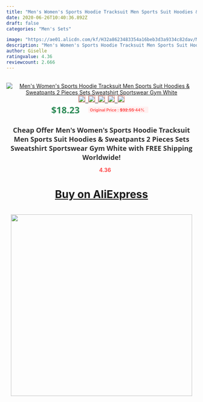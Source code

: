 ```yaml
---
title: "Men's Women's Sports Hoodie Tracksuit Men Sports Suit Hoodies & Sweatpants 2 Pieces Sets Sweatshirt Sportswear Gym White"
date: 2020-06-26T10:40:36.892Z
draft: false
categories: "Men's Sets"

image: "https://ae01.alicdn.com/kf/H32a8623483354a16beb3d3a9334c82dav/Men-s-Women-s-Sports-Hoodie-Tracksuit-Men-Sports-Suit-Hoodies-Sweatpants-2-Pieces-Sets-Sweatshirt.jpg"
description: "Men's Women's Sports Hoodie Tracksuit Men Sports Suit Hoodies & Sweatpants 2 Pieces Sets Sweatshirt Sportswear Gym White"
author: Giselle
ratingvalue: 4.36
reviewcount: 2.666
---
```

<br>
<div style="text-align: center;">
<a href="https://s.click.aliexpress.com/e/_ApF65f" target="_blank" rel="nofollow noopener noreferrer"><img alt="Men's Women's Sports Hoodie Tracksuit Men Sports Suit Hoodies & Sweatpants 2 Pieces Sets Sweatshirt Sportswear Gym White" class="magnifier-image" src="https://ae01.alicdn.com/kf/H32a8623483354a16beb3d3a9334c82dav/Men-s-Women-s-Sports-Hoodie-Tracksuit-Men-Sports-Suit-Hoodies-Sweatpants-2-Pieces-Sets-Sweatshirt.jpg_640x640.jpg">
<br>
<img style="border:1px solid salmon" src="https://ae01.alicdn.com/kf/H32a8623483354a16beb3d3a9334c82dav/Men-s-Women-s-Sports-Hoodie-Tracksuit-Men-Sports-Suit-Hoodies-Sweatpants-2-Pieces-Sets-Sweatshirt.jpg_120x120.jpg">&nbsp;&nbsp;<img style="border:1px solid salmon" src="https://ae01.alicdn.com/kf/H2d49ec57d445422388e88a3ee9ae2dfbk/Men-s-Women-s-Sports-Hoodie-Tracksuit-Men-Sports-Suit-Hoodies-Sweatpants-2-Pieces-Sets-Sweatshirt.jpg_120x120.jpg">&nbsp;&nbsp;<img style="border:1px solid salmon" src="https://ae01.alicdn.com/kf/H1f64863bd4414143824b5b2564e0c9d3U/Men-s-Women-s-Sports-Hoodie-Tracksuit-Men-Sports-Suit-Hoodies-Sweatpants-2-Pieces-Sets-Sweatshirt.jpg_120x120.jpg">&nbsp;&nbsp;<img style="border:1px solid salmon" src="https://ae01.alicdn.com/kf/Ha4fb6ff51d924a2cbbeda9dad11cc268s/Men-s-Women-s-Sports-Hoodie-Tracksuit-Men-Sports-Suit-Hoodies-Sweatpants-2-Pieces-Sets-Sweatshirt.jpg_120x120.jpg">&nbsp;&nbsp;<img style="border:1px solid salmon" src="https://ae01.alicdn.com/kf/Hab861f8beaa344c1bf257c09cd18d3f0d/Men-s-Women-s-Sports-Hoodie-Tracksuit-Men-Sports-Suit-Hoodies-Sweatpants-2-Pieces-Sets-Sweatshirt.jpg_120x120.jpg"></a></div><br0>
<div style="text-align: center;"><span style="background-color: white; border: 0px; box-sizing: border-box; color: seagreen; display: inline-block; font-family: &quot;open sans&quot; , &quot;arial&quot; , &quot;helvetica&quot; , sans-serif , &quot;heiti&quot;; font-size: 24px; font-stretch: inherit; font-weight: 700; line-height: inherit; margin: 0px 10px 0px 0px; padding: 0px; vertical-align: middle;">$18.23 </span>
<span style="background: rgb(255 , 241 , 241); border-radius: 3px; border: 0px; box-sizing: border-box; color: #ff4747; display: inline-block; font-family: inherit; font-size: 12px; font-stretch: inherit; font-style: inherit; font-variant: inherit; font-weight: 600; line-height: inherit; margin: 0px; padding: 2px 5px; transform: scale(0.9); vertical-align: middle;">Original Price : <b style="text-decoration: line-through;">$32.55 </b> 44%&nbsp;&nbsp;</span></div>
<h1 style="color: #333333; display: inline-block; font-family: &quot;open sans&quot; , &quot;arial&quot; , &quot;helvetica&quot; , sans-serif , &quot;heiti&quot;; font-size: 18px; font-stretch: inherit; font-weight: 700; text-align: center;">Cheap Offer Men's Women's Sports Hoodie Tracksuit Men Sports Suit Hoodies & Sweatpants 2 Pieces Sets Sweatshirt Sportswear Gym White with FREE Shipping Worldwide!</h1>
<div style="color: #ff4747; text-align: center;">
<img src="https://4.bp.blogspot.com/-M0ZcTcb-5uY/XleCXlxnR4I/AAAAAAAAAEc/OrjgMkXV1oMQFaCRZj5HQwOCBcu3w1FegCPcBGAYYCw/s1600/star.png" style="height: 15px;">&nbsp;<b>4.36</b></div>
<div class="button_cont" align="center"><a class="buynow_a" href="https://s.click.aliexpress.com/e/_ApF65f" target="_blank" rel="nofollow noopener noreferrer"><H1>Buy on AliExpress</H1></a></div><br>
<div class="separator" style="clear: both; text-align: center;">
<img src="https://lh3.googleusercontent.com/-pTy5HemUv9M/XlePHvY0dAI/AAAAAAAAAE4/0nX5iRUoIWY8eMW9Dpxeirr157OZliDIgCLcBGAsYHQ/s1600/badge.gif" width="480">
</div>
